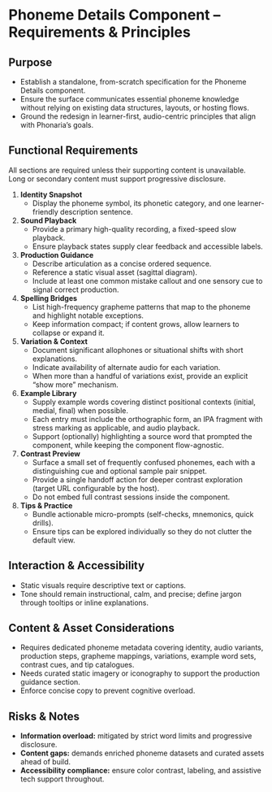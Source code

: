 # Phoneme Details Component – Requirements & Principles

## Purpose
- Establish a standalone, from-scratch specification for the Phoneme Details component.
- Ensure the surface communicates essential phoneme knowledge without relying on existing data structures, layouts, or hosting flows.
- Ground the redesign in learner-first, audio-centric principles that align with Phonaria’s goals.

## Functional Requirements
All sections are required unless their supporting content is unavailable. Long or secondary content must support progressive disclosure.

1. **Identity Snapshot**
   - Display the phoneme symbol, its phonetic category, and one learner-friendly description sentence.
2. **Sound Playback**
   - Provide a primary high-quality recording, a fixed-speed slow playback.
   - Ensure playback states supply clear feedback and accessible labels.
3. **Production Guidance**
   - Describe articulation as a concise ordered sequence.
   - Reference a static visual asset (sagittal diagram).
   - Include at least one common mistake callout and one sensory cue to signal correct production.
4. **Spelling Bridges**
   - List high-frequency grapheme patterns that map to the phoneme and highlight notable exceptions.
   - Keep information compact; if content grows, allow learners to collapse or expand it.
5. **Variation & Context**
   - Document significant allophones or situational shifts with short explanations.
   - Indicate availability of alternate audio for each variation.
   - When more than a handful of variations exist, provide an explicit “show more” mechanism.
6. **Example Library**
   - Supply example words covering distinct positional contexts (initial, medial, final) when possible.
   - Each entry must include the orthographic form, an IPA fragment with stress marking as applicable, and audio playback.
   - Support (optionally) highlighting a source word that prompted the component, while keeping the component flow-agnostic.
7. **Contrast Preview**
   - Surface a small set of frequently confused phonemes, each with a distinguishing cue and optional sample pair snippet.
   - Provide a single handoff action for deeper contrast exploration (target URL configurable by the host).
   - Do not embed full contrast sessions inside the component.
8. **Tips & Practice**
   - Bundle actionable micro-prompts (self-checks, mnemonics, quick drills).
   - Ensure tips can be explored individually so they do not clutter the default view.

## Interaction & Accessibility
- Static visuals require descriptive text or captions.
- Tone should remain instructional, calm, and precise; define jargon through tooltips or inline explanations.

## Content & Asset Considerations
- Requires dedicated phoneme metadata covering identity, audio variants, production steps, grapheme mappings, variations, example word sets, contrast cues, and tip catalogues.
- Needs curated static imagery or iconography to support the production guidance section.
- Enforce concise copy to prevent cognitive overload.

## Risks & Notes
- **Information overload:** mitigated by strict word limits and progressive disclosure.
- **Content gaps:** demands enriched phoneme datasets and curated assets ahead of build.
- **Accessibility compliance:** ensure color contrast, labeling, and assistive tech support throughout.

